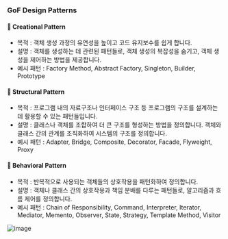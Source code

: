 ### GoF Design Patterns
#### 📌 Creational Pattern
- 목적 : 객체 생성 과정의 유연성을 높이고 코드 유지보수를 쉽게 합니다.
- 설명 : 객체를 생성하는 데 관련된 패턴들로, 객체 생성의 복잡성을 숨기고, 객체 생성을 제어하는 방법을 제공합니다.
- 예시 패턴 : Factory Method, Abstract Factory, Singleton, Builder, Prototype
#### 📌 Structural Pattern
- 목적 : 프로그램 내의 자료구조나 인터페이스 구조 등 프로그램의 구조를 설계하는 데 활용할 수 있는 패턴들입니다.
- 설명 : 클래스나 객체를 조합하여 더 큰 구조를 형성하는 방법을 정의합니다. 객체와 클래스 간의 관계를 조직화하여 시스템의 구조를 정의합니다.
- 예시 패턴 : Adapter, Bridge, Composite, Decorator, Facade, Flyweight, Proxy
#### 📌 Behavioral Pattern
- 목적 : 반복적으로 사용되는 객체들의 상호작용을 패턴화하여 정의합니다.
- 설명 : 객체나 클래스 간의 상호작용과 책임 분배를 다루는 패턴들로, 알고리즘과 흐름 제어를 정의합니다.
- 예시 패턴 : Chain of Responsibility, Command, Interpreter, Iterator, Mediator, Memento, Observer, State, Strategy, Template Method, Visitor

![image](https://github.com/JaeYooooon/designPatterns/assets/99658884/7de70463-3792-417f-8d23-abb11350bedb)
